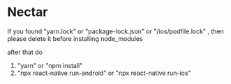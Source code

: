 # Nectar

If you found "yarn.lock" or "package-lock.json" or "/ios/podfile.lock" , then please delete it before installing node_modules

after that do 

1. "yarn" or "npm install"
2. "npx react-native run-android" or "npx react-native run-ios"
